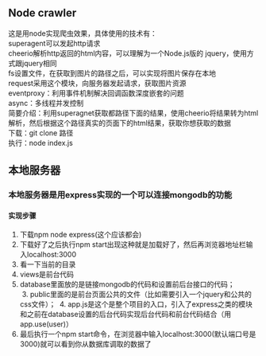 ## Node crawler
这是用node实现爬虫效果，具体使用的技术有：</br>
superagent可以发起http请求</br>
cheerio解析http返回的html内容，可以理解为一个Node.js版的 jquery，使用方式跟jquery相同</br>
fs设置文件，在获取到图片的路径之后，可以实现将图片保存在本地</br>
request采用这个模块，向服务器发起请求，获取图片资源</br>
eventproxy：利用事件机制解决回调函数深度嵌套的问题</br>
async：多线程并发控制</br>
简要介绍：利用superagnet获取都路径下面的结果，使用cheerio将结果转为html解析，然后根据这个路径真实的页面下的html结果，获取你想获取的数据</br>
下载：git clone 路径</br>
执行：node index.js</br>

## 本地服务器
### 本地服务器是用express实现的一个可以连接mongodb的功能
#### 实现步骤
1. 下载npm node express(这个应该都会)
2. 下载好了之后执行npm start出现这种就是加载好了，然后再浏览器地址栏输入localhost:3000
3. 看一下当前的目录
  1. views是前台代码
  2. database里面放的是链接mongodb的代码和设置前后台接口的代码；  
  3. public里面的是前台页面公共的文件（比如需要引入一个jquery和公共的css文件）；
  4. app.js是这个是整个项目的入口，引入了express之类的模块和之前在database设置的后台代码实现后台代码和前台代码结合（用app.use(user)）  
4. 最后执行一个npm start命令，在浏览器中输入localhost:3000(默认端口号是3000)就可以看到你从数据库调取的数据了




